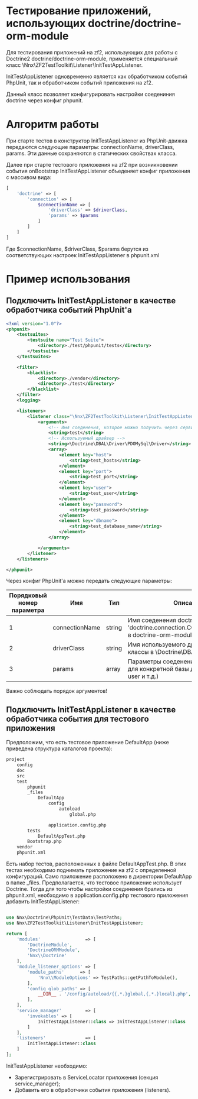 # Тестирование приложений, использующих doctrine/doctrine-orm-module

Для тестирования приложений на zf2, использующих для работы с Doctrine2 doctrine/doctrine-orm-module, применяется
специальный класс \Nnx\ZF2TestToolkit\Listener\InitTestAppListener.

InitTestAppListener одновременно является как обработчиком событий PhpUnit, так и обработчиком событий приложения на zf2.

Данный класс позволяет конфигурировать настройки соедениния doctrine через конфиг phpunit.

# Алгоритм работы

При старте тестов в  конструктор InitTestAppListener из PhpUnit-движка передаются следующие параметры: 
connectionName, driverClass, params. Эти данные сохраняются в статических свойствах класса.

Далее при старте тестового приложения на zf2 при возникновении события onBootstrap InitTestAppListener объеденяет 
конфиг приложения с массивом вида:

```php
[
    'doctrine' => [
        'connection' => [
            $connectionName => [
                'driverClass' => $driverClass,
                'params' => $params
            ]
        ]
    ]
]
```

Где $connectionName, $driverClass, $params берутся из соответствующих настроек InitTestAppListener в phpunit.xml

# Пример использования

## Подключить InitTestAppListener в качестве обработчика событий PhpUnit'a

```xml
<?xml version="1.0"?>
<phpunit>
    <testsuites>
        <testsuite name="Test Suite">
            <directory>./test/phpunit/tests</directory>
        </testsuite>
    </testsuites>

    <filter>
        <blacklist>
            <directory>./vendor</directory>
            <directory>./test</directory>
        </blacklist>
    </filter>
    <logging>

    <listeners>
        <listener class="\Nnx\ZF2TestToolkit\Listener\InitTestAppListener">
            <arguments>
                <!-- Имя соеденения, которое можно получить через сервис doctrine.connection.ИМЯ_СОЕДЕНЕНИЯ -->
                <string>test</string>
                <!-- Используемый драйвер -->
                <string>\Doctrine\DBAL\Driver\PDOMySql\Driver</string>
                <array>
                    <element key="host">
                        <string>test_hosts</string>
                    </element>
                    <element key="port">
                        <string>test_port</string>
                    </element>
                    <element key="user">
                        <string>test_user</string>
                    </element>
                    <element key="password">
                        <string>test_password</string>
                    </element>
                    <element key="dbname">
                        <string>test_database_name</string>
                    </element>
                </array>

            </arguments>
        </listener>
    </listeners>

</phpunit>

```

Через конфиг PhpUnit'а можно передать следующие параметры:

Порядковый номер параметра |Имя           |Тип   |Описание
---------------------------|--------------|------|-------------------
1                          |connectionName|string|Имя соеденения doctrine (@see 'doctrine.connection.CONNECTION_NAME' в doctrine-orm-module )
2                          |driverClass   |string|Имя используемого драйвера (@see классы в \Doctrine\DBAL\Driver\)
3                          |params        |array |Параметры соеденения, специфичные для конкретной базы данных (host, port, user и т.д.)

Важно соблюдать порядок аргументов! 

## Подключить InitTestAppListener в качестве обработчика события для тестового приложения

Предположим, что есть тестовое приложение DefaultApp (ниже приведена структура каталогов проекта):

```txt
project
    config
    doc
    src
    test
        phpunit
        _files
            DefaultApp
                config
                    autoload
                        global.php

                application.config.php
        tests
            DefaultAppTest.php
        Bootstrap.php
    vendor
    phpunit.xml
```

Есть набор тестов, расположенных в файле DefaultAppTest.php. В этих тестах необходимо поднимать приложение на zf2 
с определенной конфигураций. Само приложение расположено в директории DefaultApp в папке _files. Предполагается, что 
тестовое приложение использует Doctrine. Тогда для того чтобы настройки соединения брались из phpunit.xml, необходимо
в application.config.php тестового приложения добавить InitTestAppListener:

```php

use Nnx\Doctrine\PhpUnit\TestData\TestPaths;
use Nnx\ZF2TestToolkit\Listener\InitTestAppListener;

return [
    'modules'                 => [
        'DoctrineModule',
        'DoctrineORMModule',
        'Nnx\\Doctrine'
    ],
    'module_listener_options' => [
        'module_paths'      => [
            'Nnx\\ModuleOptions' => TestPaths::getPathToModule(),
        ],
        'config_glob_paths' => [
            __DIR__ . '/config/autoload/{{,*.}global,{,*.}local}.php',
        ],
    ],
    'service_manager'         => [
        'invokables' => [
            InitTestAppListener::class => InitTestAppListener::class
        ]
    ],
    'listeners'               => [
        InitTestAppListener::class
    ]
];
```

InitTestAppListener необходимо:
- Зарегистрировать в ServiceLocator приложения (секция service_manager);
- Добавить его в обработчики события приложения (listeners).
